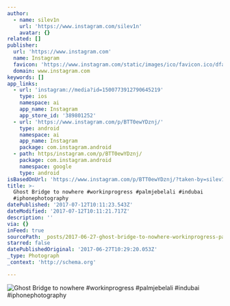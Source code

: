 ```yaml
---
author:
  - name: silev1n
    url: 'https://www.instagram.com/silev1n'
    avatar: {}
related: []
publisher:
  url: 'https://www.instagram.com'
  name: Instagram
  favicon: 'https://www.instagram.com/static/images/ico/favicon.ico/dfa85bb1fd63.ico'
  domain: www.instagram.com
keywords: []
app_links:
  - url: 'instagram://media?id=1500773912790645219'
    type: ios
    namespace: ai
    app_name: Instagram
    app_store_id: '389801252'
  - url: 'https://www.instagram.com/p/BTT0ewYDznj/'
    type: android
    namespace: ai
    app_name: Instagram
    package: com.instagram.android
  - path: https/instagram.com/p/BTT0ewYDznj/
    package: com.instagram.android
    namespace: google
    type: android
isBasedOnUrl: 'https://www.instagram.com/p/BTT0ewYDznj/?taken-by=silev1n'
title: >-
  Ghost Bridge to nowhere #workinprogress #palmjebelali #indubai
  #iphonephotography
datePublished: '2017-07-12T10:11:23.543Z'
dateModified: '2017-07-12T10:11:21.717Z'
description: ''
via: {}
inFeed: true
sourcePath: _posts/2017-06-27-ghost-bridge-to-nowhere-workinprogress-palmjebelali-indub.md
starred: false
datePublishedOriginal: '2017-06-27T10:29:20.053Z'
_type: Photograph
_context: 'http://schema.org'

---
```

![Ghost Bridge to nowhere #workinprogress #palmjebelali #indubai #iphonephotography](https://scontent.cdninstagram.com/t51.2885-15/s640x640/sh0.08/e35/18161170_1857156327856016_4240769851016085504_n.jpg)